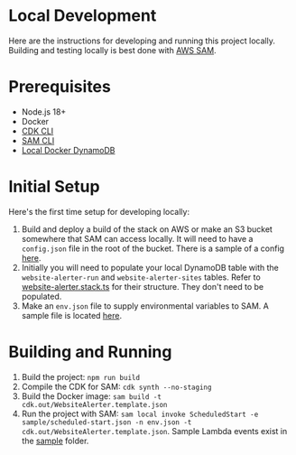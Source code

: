 # Local Development
Here are the instructions for developing and running this project locally. Building and testing locally is best done with [AWS SAM](https://aws.amazon.com/serverless/sam/).

# Prerequisites
- Node.js 18+
- Docker
- [CDK CLI](https://docs.aws.amazon.com/cdk/v2/guide/cli.html)
- [SAM CLI](https://docs.aws.amazon.com/serverless-application-model/latest/developerguide/install-sam-cli.html)
- [Local Docker DynamoDB](https://docs.aws.amazon.com/amazondynamodb/latest/developerguide/DynamoDBLocal.DownloadingAndRunning.html)

# Initial Setup
Here's the first time setup for developing locally:

1. Build and deploy a build of the stack on AWS or make an S3 bucket somewhere that SAM can access locally. It will need to have a `config.json` file in the root of the bucket. There is a sample of a config [here](sample/config.json).
2. Initially you will need to populate your local DynamoDB table with the `website-alerter-run` and `website-alerter-sites` tables. Refer to [website-alerter.stack.ts](src/website-alerter.stack.ts) for their structure. They don't need to be populated.
3. Make an `env.json` file to supply environmental variables to SAM. A sample file is located [here](sample/env.json).

# Building and Running

1. Build the project: `npm run build`
2. Compile the CDK for SAM: `cdk synth --no-staging`
3. Build the Docker image: `sam build -t cdk.out/WebsiteAlerter.template.json`
4. Run the project with SAM: `sam local invoke ScheduledStart -e sample/scheduled-start.json -n env.json -t cdk.out/WebsiteAlerter.template.json`. Sample Lambda events exist in the [sample](sample) folder.
